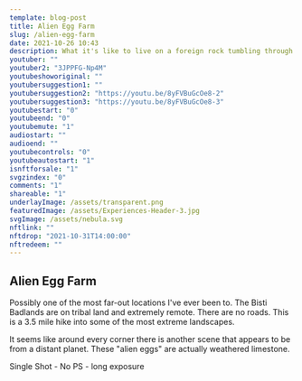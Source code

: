 ```yaml
---
template: blog-post
title: Alien Egg Farm
slug: /alien-egg-farm
date: 2021-10-26 10:43
description: What it's like to live on a foreign rock tumbling through time.
youtuber: ""
youtuber2: "3JPPFG-Np4M"
youtubeshoworiginal: ""
youtubersuggestion1: ""
youtubersuggestion2: "https://youtu.be/8yFVBuGcOe8-2"
youtubersuggestion3: "https://youtu.be/8yFVBuGcOe8-3"
youtubestart: "0"
youtubeend: "0"
youtubemute: "1"
audiostart: ""
audioend: ""
youtubecontrols: "0"
youtubeautostart: "1"
isnftforsale: "1"
svgzindex: "0"
comments: "1"
shareable: "1"
underlayImage: /assets/transparent.png
featuredImage: /assets/Experiences-Header-3.jpg
svgImage: /assets/nebula.svg
nftlink: ""
nftdrop: "2021-10-31T14:00:00"
nftredeem: ""
---
```

## Alien Egg Farm

<p className="">Possibly one of the most far-out locations I've ever been to. The Bisti Badlands are on tribal land and extremely remote. There are no roads. This is a 3.5 mile hike into some of the most extreme landscapes.
</p>

<p className="">It seems like around every corner there is another scene that appears to be from a distant planet. These "alien eggs" are actually weathered limestone.</p>

<p className="letter">Single Shot - No PS - long exposure</p>

